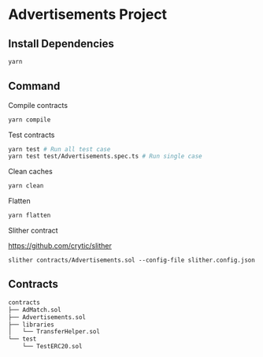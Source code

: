 # Advertisements Project

## Install Dependencies

```sh
yarn
```

## Command

Compile contracts

```sh
yarn compile
```

Test contracts
```sh
yarn test # Run all test case
yarn test test/Advertisements.spec.ts # Run single case
```

Clean caches
```sh
yarn clean
```

Flatten
```sh
yarn flatten
```

Slither contract

https://github.com/crytic/slither

```
slither contracts/Advertisements.sol --config-file slither.config.json
```

## Contracts

```sh
contracts
├── AdMatch.sol
├── Advertisements.sol
├── libraries
│   └── TransferHelper.sol
└── test
    └── TestERC20.sol
```